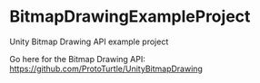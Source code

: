 BitmapDrawingExampleProject
===========================

Unity Bitmap Drawing API example project

Go here for the Bitmap Drawing API:  
https://github.com/ProtoTurtle/UnityBitmapDrawing
